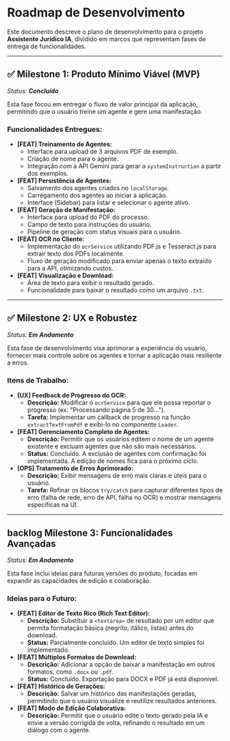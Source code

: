 # Roadmap de Desenvolvimento

Este documento descreve o plano de desenvolvimento para o projeto **Assistente Jurídico IA**, dividido em marcos que representam fases de entrega de funcionalidades.

---

## ✅ Milestone 1: Produto Mínimo Viável (MVP)

*Status: **Concluído***

Esta fase focou em entregar o fluxo de valor principal da aplicação, permitindo que o usuário treine um agente e gere uma manifestação.

### Funcionalidades Entregues:

-   **[FEAT] Treinamento de Agentes:**
    -   Interface para upload de 3 arquivos PDF de exemplo.
    -   Criação de nome para o agente.
    -   Integração com a API Gemini para gerar a `systemInstruction` a partir dos exemplos.
-   **[FEAT] Persistência de Agentes:**
    -   Salvamento dos agentes criados no `localStorage`.
    -   Carregamento dos agentes ao iniciar a aplicação.
    -   Interface (Sidebar) para listar e selecionar o agente ativo.
-   **[FEAT] Geração de Manifestação:**
    -   Interface para upload do PDF do processo.
    -   Campo de texto para instruções do usuário.
    -   Pipeline de geração com status visuais para o usuário.
-   **[FEAT] OCR no Cliente:**
    -   Implementação do `ocrService` utilizando PDF.js e Tesseract.js para extrair texto dos PDFs localmente.
    -   Fluxo de geração modificado para enviar apenas o texto extraído para a API, otimizando custos.
-   **[FEAT] Visualização e Download:**
    -   Área de texto para exibir o resultado gerado.
    -   Funcionalidade para baixar o resultado como um arquivo `.txt`.

---

## ✅ Milestone 2: UX e Robustez

*Status: **Em Andamento***

Esta fase de desenvolvimento visa aprimorar a experiência do usuário, fornecer mais controle sobre os agentes e tornar a aplicação mais resiliente a erros.

### Itens de Trabalho:

-   **[UX] Feedback de Progresso do OCR:**
    -   **Descrição:** Modificar o `ocrService` para que ele possa reportar o progresso (ex: "Processando página 5 de 30...").
    -   **Tarefa:** Implementar um callback de progresso na função `extractTextFromPdf` e exibi-lo no componente `Loader`.
-   **[FEAT] Gerenciamento Completo de Agentes:**
    -   **Descrição:** Permitir que os usuários editem o nome de um agente existente e excluam agentes que não são mais necessários.
    -   **Status:** Concluído. A exclusão de agentes com confirmação foi implementada. A edição de nomes fica para o próximo ciclo.
-   **[OPS] Tratamento de Erros Aprimorado:**
    -   **Descrição:** Exibir mensagens de erro mais claras e úteis para o usuário.
    -   **Tarefa:** Refinar os blocos `try/catch` para capturar diferentes tipos de erro (falha de rede, erro de API, falha no OCR) e mostrar mensagens específicas na UI.

---

##  backlog Milestone 3: Funcionalidades Avançadas

*Status: **Em Andamento***

Esta fase inclui ideias para futuras versões do produto, focadas em expandir as capacidades de edição e colaboração.

### Ideias para o Futuro:

-   **[FEAT] Editor de Texto Rico (Rich Text Editor):**
    -   **Descrição:** Substituir a `<textarea>` de resultado por um editor que permita formatação básica (negrito, itálico, listas) antes do download.
    -   **Status:** Parcialmente concluído. Um editor de texto simples foi implementado.
-   **[FEAT] Múltiplos Formatos de Download:**
    -   **Descrição:** Adicionar a opção de baixar a manifestação em outros formatos, como `.docx` ou `.pdf`.
    -   **Status:** Concluído. Exportação para DOCX e PDF já está disponível.
-   **[FEAT] Histórico de Gerações:**
    -   **Descrição:** Salvar um histórico das manifestações geradas, permitindo que o usuário visualize e reutilize resultados anteriores.
-   **[FEAT] Modo de Edição Colaborativa:**
    -   **Descrição:** Permitir que o usuário edite o texto gerado pela IA e envie a versão corrigida de volta, refinando o resultado em um diálogo com o agente.
